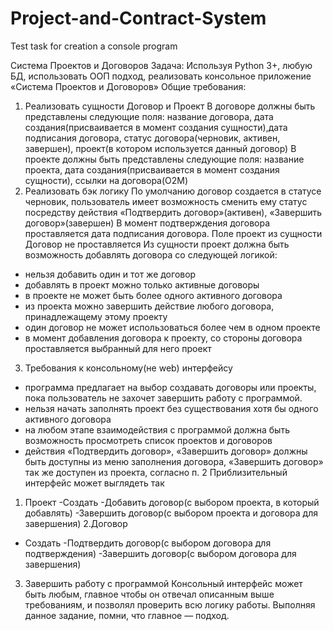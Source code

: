 # Project-and-Contract-System
Test task for creation a console program

Система Проектов и Договоров
Задача: Используя Python 3+, любую БД, использовать ООП подход, реализовать консольное приложение «Система Проектов и Договоров»
Общие требования:
1. Реализовать сущности Договор и Проект
В договоре должны быть представлены следующие поля: название договора, дата создания(присваивается в момент создания сущности),дата подписания договора, статус договора(черновик, активен, завершен), проект(в котором используется данный договор)
В проекте должны быть представлены следующие поля: название проекта, дата создания(присваивается в момент создания сущности), ссылки на договора(O2M)
2. Реализовать бэк логику
По умолчанию договор создается в статусе черновик, пользователь имеет возможность сменить ему статус посредству действия «Подтвердить договор»(активен), «Завершить договор»(завершен)
В момент подтверждения договора проставляется дата подписания договора. Поле проект из сущности Договор не проставляется
Из сущности проект должна быть возможность добавлять договора со следующей логикой:
- нельзя добавить один и тот же договор
- добавлять в проект можно только активные договоры
- в проекте не может быть более одного активного договора
- из проекта можно завершить действие любого договора, принадлежащему этому проекту
- один договор не может использоваться более чем в одном проекте
- в момент добавления договора к проекту, со стороны договора проставляется выбранный для него проект
3. Требования к консольному(не web) интерфейсу
- программа предлагает на выбор создавать договоры или проекты, пока пользователь не захочет завершить работу с программой.
- нельзя начать заполнять проект без существования хотя бы одного активного договора
- на любом этапе взаимодействия с программой должна быть возможность просмотреть список проектов и договоров
- действия «Подтвердить договор», «Завершить договор» должны быть доступны из меню заполнения договора, «Завершить договор» так же доступен из проекта, согласно п. 2
Приблизительный интерфейс может выглядеть так
1. Проект
-Создать
-Добавить договор(с выбором проекта, в который добавлять)
-Завершить договор(с выбором проекта и договора для завершения)
2.Договор
- Создать
-Подтвердить договор(с выбором договора для подтверждения)
-Завершить договор(с выбором договора для завершения)
3. Завершить работу с программой
Консольный интерфейс может быть любым, главное чтобы он отвечал описанным выше требованиям, и позволял проверить всю логику работы.
Выполняя данное задание, помни, что главное — подход.

